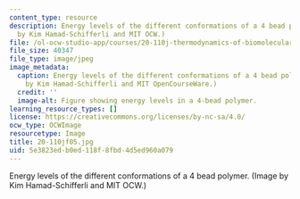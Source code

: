 ```yaml
---
content_type: resource
description: Energy levels of the different conformations of a 4 bead polymer. (Image
  by Kim Hamad-Schifferli and MIT OCW.)
file: /ol-ocw-studio-app/courses/20-110j-thermodynamics-of-biomolecular-systems-fall-2005/5e3823edb0ed118f8fbd4d5ed960a079_20-110jf05.jpg
file_size: 40347
file_type: image/jpeg
image_metadata:
  caption: Energy levels of the different conformations of a 4 bead polymer. (Image
    by Kim Hamad-Schifferli and MIT OpenCourseWare.)
  credit: ''
  image-alt: Figure showing energy levels in a 4-bead polymer.
learning_resource_types: []
license: https://creativecommons.org/licenses/by-nc-sa/4.0/
ocw_type: OCWImage
resourcetype: Image
title: 20-110jf05.jpg
uid: 5e3823ed-b0ed-118f-8fbd-4d5ed960a079
---
```

Energy levels of the different conformations of a 4 bead polymer. (Image by Kim Hamad-Schifferli and MIT OCW.)